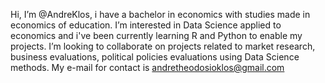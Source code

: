 Hi, I’m @AndreKlos, i have a bachelor in economics with studies made in economics of education.
I’m interested in Data Science applied to economics and i've been currently learning R and Python to enable my projects. 
I’m looking to collaborate on projects related to market research, business evaluations, political policies evaluations using Data Science methods.
My e-mail for contact is andretheodosioklos@gmail.com

<!---
AndreKlos/AndreKlos is a ✨ special ✨ repository because its `README.md` (this file) appears on your GitHub profile.
You can click the Preview link to take a look at your changes.
--->
